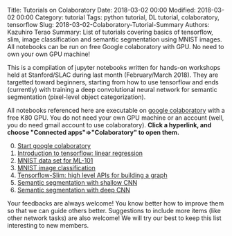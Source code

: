 Title: Tutorials on Colaboratory
Date: 2018-03-02 00:00
Modified: 2018-03-02 00:00
Category: tutorial
Tags: python tutorial, DL tutorial, colaboratory, tensorflow
Slug: 2018-03-02-Colaboratory-Tutorial-Summary
Authors: Kazuhiro Terao
Summary: List of tutorials covering basics of tensorflow, slim, image classification and semantic segmentation using MNIST images. All notebooks can be run on free Google colaboratory with GPU. No need to own your own GPU machine!

This is a compilation of jupyter notebooks written for hands-on workshops held at Stanford/SLAC during last month (February/March 2018). They are targetted toward beginners, starting from how to use tensorflow and ends (currently) with training a deep convolutional neural network for semantic segmentation (pixel-level object categorization).

All notebooks referenced here are executable on [google colaboratory](https://colab.research.google.com) with a free K80 GPU. You do not need your own GPU machine or an account (well, you do need gmail account to use colaboratory). **Click a hyperlink, and choose "Connected apps"=>"Colaboratory" to open them.** 

0. [Start google colaboratory](https://drive.google.com/file/d/1P7okDVh6viCIOkii6UAF2O9sTAcKGNWq/view?usp=sharing)
1. [Introduction to tensorflow: linear regression](https://drive.google.com/file/d/1R-1oFo92RHv4goFt7jxd49FDH6a9Z9FO/view?usp=sharing)
2. [MNIST data set for ML-101](https://drive.google.com/file/d/1dOoyPk9wOtwatTCmLxij3YnvWq5pfrjw/view?usp=sharing)
3. [MNIST image classification](https://drive.google.com/file/d/1JMuqstQmiM4L7Bf9mzEl68c1NANTmTRC/view?usp=sharing)
4. [Tensorflow-Slim: high level APIs for building a graph](https://drive.google.com/file/d/1sH9XbUtw5GqVjeR8gvNGUPmhJHs9GSrb/view?usp=sharing)
5. [Semantic segmentation with shallow CNN](https://drive.google.com/file/d/1Y6NGMmVGKDbGyUIFrV33G-mZcCwVLUtw/view?usp=sharing)
6. [Semantic segmentation with deep CNN](https://drive.google.com/file/d/11M1SJ2DnOmtGF91d58zJKf8BYplcZ27-/view?usp=sharing)

Your feedbacks are always welcome! You know better how to improve them so that we can guide others better. Suggestions to include more items (like other network tasks) are also welcome! We will try our best to keep this list interesting to new members.

